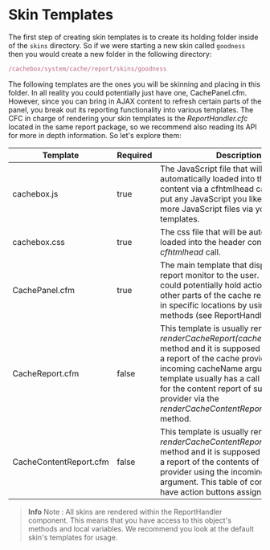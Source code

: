 # Skin Templates

The first step of creating skin templates is to create its holding folder inside of the `skins` directory. So if we were starting a new skin called `goodness` then you would create a new folder in the following directory:

```javascript
/cachebox/system/cache/report/skins/goodness
```

The following templates are the ones you will be skinning and placing in this folder. In all reality you could potentially just have one, CachePanel.cfm. However, since you can bring in AJAX content to refresh certain parts of the panel, you break out its reporting functionality into various templates. The CFC in charge of rendering your skin templates is the *ReportHandler.cfc* located in the same report package, so we recommend also reading its API for more in depth information. So let's explore them:

|Template|Required|Description|
|--|--|--|
|cachebox.js|true|The JavaScript file that will be automatically loaded into the header content via a cfhtmlhead call. You can put any JavaScript you like here or load more JavaScript files via your skin templates.|
|cachebox.css|true|The css file that will be automatically loaded into the header content via a *cfhtmlhead* call.|
|CachePanel.cfm |true|The main template that displays the report monitor to the user. This skin could potentially hold action buttons and other parts of the cache report rendered in specific locations by using rendering methods (see ReportHandler section).|
|CacheReport.cfm |false|This template is usually rendered via the *renderCacheReport(cacheName)* method and it is supposed to render out a report of the cache provider using the incoming cacheName argument. This template usually has a call somewhere for the content report of such cache provider via the *renderCacheContentReport(cacheName)* method.|
|CacheContentReport.cfm |false|This template is usually rendered via the *renderCacheContentReport(cacheName)* method and it is supposed to render out a report of the contents of the cache provider using the incoming *cacheName* argument. This table of contents can also have action buttons assigned to them.|

> **Info** Note : All skins are rendered within the ReportHandler component. This means that you have access to this object's methods and local variables. We recommend you look at the default skin's templates for usage.

